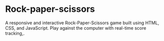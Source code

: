 # Rock-paper-scissors
A responsive and interactive Rock-Paper-Scissors game built using HTML, CSS, and JavaScript. Play against the computer with real-time score tracking,.
